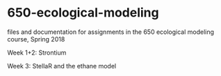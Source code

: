 # 650-ecological-modeling
files and documentation for assignments in the 650 ecological modeling course, Spring 2018

Week 1+2: Strontium

Week 3: StellaR and the ethane model

